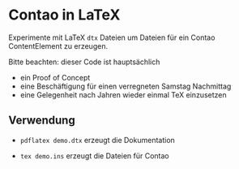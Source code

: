 # Contao in LaTeX

Experimente mit LaTeX `dtx` Dateien um Dateien für ein Contao ContentElement zu erzeugen.

Bitte beachten: dieser Code ist hauptsächlich 

- ein Proof of Concept
- eine Beschäftigung für einen verregneten Samstag Nachmittag
- eine Gelegenheit nach Jahren wieder einmal TeX einzusetzen

## Verwendung

- `pdflatex demo.dtx` erzeugt die Dokumentation

- `tex demo.ins` erzeugt die Dateien für Contao




